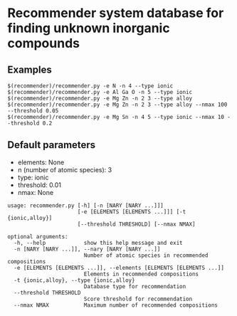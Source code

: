 # Recommender system database for finding unknown inorganic compounds

## Examples
```
$(recommender)/recommender.py -e N -n 4 --type ionic
$(recommender)/recommender.py -e Al Ga O -n 5 --type ionic
$(recommender)/recommender.py -e Mg Zn -n 2 3 --type alloy
$(recommender)/recommender.py -e Mg Zn -n 2 3 --type alloy --nmax 100 --threshold 0.05
$(recommender)/recommender.py -e Mg Sn -n 4 5 --type ionic --nmax 10 --threshold 0.2
```
## Default parameters
- elements: None
- n (number of atomic species): 3
- type: ionic
- threshold: 0.01
- nmax: None

```
usage: recommender.py [-h] [-n [NARY [NARY ...]]]
                      [-e [ELEMENTS [ELEMENTS ...]]] [-t {ionic,alloy}]
                      [--threshold THRESHOLD] [--nmax NMAX]

optional arguments:
  -h, --help            show this help message and exit
  -n [NARY [NARY ...]], --nary [NARY [NARY ...]]
                        Number of atomic species in recommended compositions
  -e [ELEMENTS [ELEMENTS ...]], --elements [ELEMENTS [ELEMENTS ...]]
                        Elements in recommended compositions
  -t {ionic,alloy}, --type {ionic,alloy}
                        Database type for recommendation
  --threshold THRESHOLD
                        Score threshold for recommendation
  --nmax NMAX           Maximum number of recommended compositions
```
